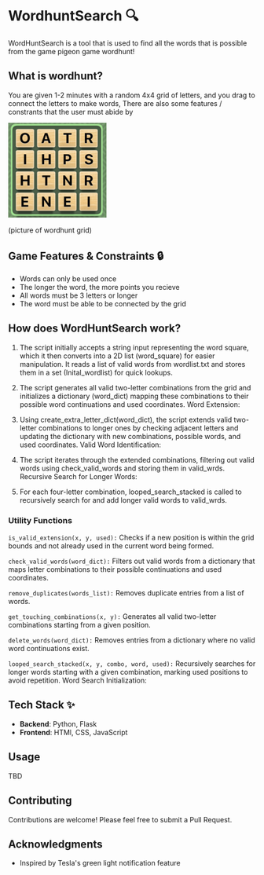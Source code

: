 # WordhuntSearch 🔍

WordHuntSearch is a tool that is used to find all the words that is possible from the game pigeon game wordhunt!

## What is wordhunt?

You are given 1-2 minutes with a random 4x4 grid of letters, and you drag to connect the letters to make words, There are also some features / constrants that the user must abide by


<img src="./js/wordhunt.jpg" alt="drawing" width="200"/>

(picture of wordhunt grid)

## Game Features & Constraints 🔒

- Words can only be used once
- The longer the word, the more points you recieve
- All words must be 3 letters or longer
- The word must be able to be connected by the grid


## How does WordHuntSearch work?

1. The script initially accepts a string input representing the word square, which it then converts into a 2D list (word_square) for easier manipulation.
It reads a list of valid words from wordlist.txt and stores them in a set (Inital_wordlist) for quick lookups.

2. The script generates all valid two-letter combinations from the grid and initializes a dictionary (word_dict) mapping these combinations to their possible word continuations and used coordinates.
Word Extension:

3. Using create_extra_letter_dict(word_dict), the script extends valid two-letter combinations to longer ones by checking adjacent letters and updating the dictionary with new combinations, possible words, and used coordinates.
Valid Word Identification:

4. The script iterates through the extended combinations, filtering out valid words using check_valid_words and storing them in valid_wrds.
Recursive Search for Longer Words:

5. For each four-letter combination, looped_search_stacked is called to recursively search for and add longer valid words to valid_wrds.

### Utility Functions

`is_valid_extension(x, y, used):` Checks if a new position is within the grid bounds and not already used in the current word being formed.

`check_valid_words(word_dict):` Filters out valid words from a dictionary that maps letter combinations to their possible continuations and used coordinates.

`remove_duplicates(words_list):` Removes duplicate entries from a list of words.

`get_touching_combinations(x, y):` Generates all valid two-letter combinations starting from a given position.

`delete_words(word_dict):` Removes entries from a dictionary where no valid word continuations exist.

`looped_search_stacked(x, y, combo, word, used):` Recursively searches for longer words starting with a given combination, marking used positions to avoid repetition.
Word Search Initialization:

## Tech Stack ✨

- **Backend**: Python, Flask
- **Frontend**: HTMl, CSS, JavaScript

## Usage

TBD

## Contributing

Contributions are welcome! Please feel free to submit a Pull Request.

## Acknowledgments

- Inspired by Tesla's green light notification feature

